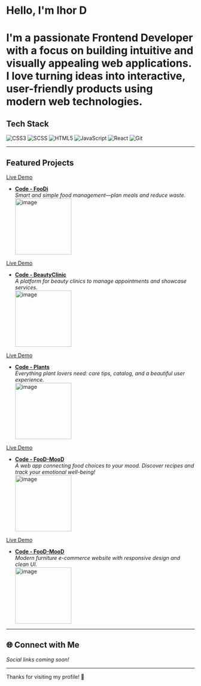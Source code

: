 <h1> Hello, I'm Ihor D<h1/> 

I'm a passionate **Frontend Developer** with a focus on building intuitive and visually appealing web applications. I love turning ideas into interactive, user-friendly products using modern web technologies.

##  Tech Stack
![CSS3](https://img.shields.io/badge/-CSS3-1572B6?logo=css3&logoColor=white)
![SCSS](https://img.shields.io/badge/-SCSS-CB6699?logo=sass&logoColor=white)
![HTML5](https://img.shields.io/badge/-HTML5-E34F26?logo=html5&logoColor=white)
![JavaScript](https://img.shields.io/badge/-JavaScript-F7DF1E?logo=javascript&logoColor=black)
![React](https://img.shields.io/badge/-React-61DAFB?logo=react&logoColor=black)
![Git](https://img.shields.io/badge/-Git-F05032?logo=git&logoColor=white)

---

##  Featured Projects

<a href="https://recordline1.github.io/FooDi/">Live Demo</a> 
- [**Code - FooDi**](https://github.com/Recordline1/FooDi)  
  *Smart and simple food management—plan meals and reduce waste.*
  <div><img width="150" height="auto" alt="image" src="https://github.com/user-attachments/assets/fe53038b-fa75-4898-a467-4ccc0402c07e" /><div/>
  
<a href="https://recordline1.github.io/BeautyClinic/">Live Demo</a>
- [**Code - BeautyClinic**](https://github.com/Recordline1/BeautyClinic) <br>
  *A platform for beauty clinics to manage appointments and showcase services.*
  <div><img width="150" height="auto" alt="image" src="https://github.com/user-attachments/assets/4fbfbfa8-c386-41ea-a92f-90f6e0223009" /><div/>  
  
<a href="https://recordline1.github.io/Plants/">Live Demo</a> 
- [**Code - Plants**](https://github.com/Recordline1/Plants)  
  *Everything plant lovers need: care tips, catalog, and a beautiful user experience.*
  <div><img width="150" height="auto" alt="image" src="https://github.com/user-attachments/assets/f152ce28-d3c7-4de8-9fbe-5c2ef3d5d653" /><div/>
  
<a href="https://recordline1.github.io/FooD-MooD/">Live Demo</a>   
- [**Code - FooD-MooD**](https://github.com/Recordline1/FooD-MooD)  
  *A web app connecting food choices to your mood. Discover recipes and track your emotional well-being!*
  <div><img width="150" height="auto" alt="image" src="https://github.com/user-attachments/assets/9a0883b7-0a27-4a5d-925e-c4c1b6f8fd63" /><div/>

<a href="https://recordline1.github.io/Furniture-store/">Live Demo</a>   
- [**Code - FooD-MooD**](https://(https://github.com/Recordline1/Furniture-store))  
  *Modern furniture e-commerce website with responsive design and clean UI.*
  <div><img width="150" height="auto" alt="image" src="https://github.com/user-attachments/assets/a5ea8982-8e5b-4729-af69-dcfa7ad9d9e1" /><div/>
   

---

## 🌐 Connect with Me

<!--
[LinkedIn]()
[Twitter]()
[Portfolio]()
-->

*Social links coming soon!*

---

<!-- Optional Fun Fact/Quote Section -->
<!--
> “Code is like humor. When you have to explain it, it’s bad.” – Cory House
-->

Thanks for visiting my profile! 🚀
